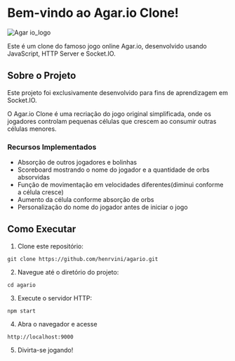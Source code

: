 # Bem-vindo ao Agar.io Clone!

![Agar io_logo](https://github.com/henrvini/agario/assets/50965017/de498005-4211-4f80-9b0a-27a42796af67)

Este é um clone do famoso jogo online Agar.io, desenvolvido usando JavaScript, HTTP Server e Socket.IO.

## Sobre o Projeto

Este projeto foi exclusivamente desenvolvido para fins de aprendizagem em Socket.IO.

O Agar.io Clone é uma recriação do jogo original simplificada, onde os jogadores controlam pequenas células que crescem ao consumir outras células menores.

### Recursos Implementados
- Absorção de outros jogadores e bolinhas
- Scoreboard mostrando o nome do jogador e a quantidade de orbs absorvidas
- Função de movimentação em velocidades diferentes(diminui conforme a célula cresce)
- Aumento da célula conforme absorção de orbs
- Personalização do nome do jogador antes de iniciar o jogo

## Como Executar

1. Clone este repositório:
```
git clone https://github.com/henrvini/agario.git
```
2. Navegue até o diretório do projeto:
```
cd agario
```
3. Execute o servidor HTTP:
```
npm start
```
4. Abra o navegador e acesse
```
http://localhost:9000
```
5. Divirta-se jogando!
